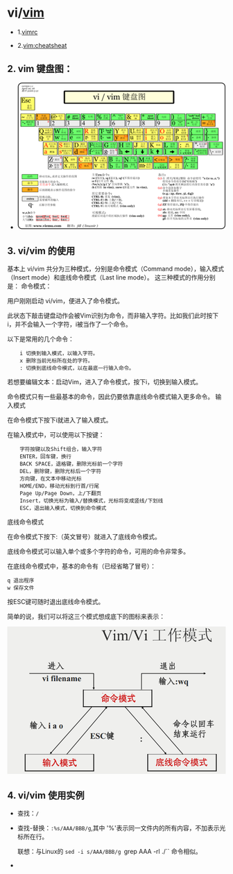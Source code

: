 # vi/[vim](http://www.vim.org/)

- 1.[vimrc](https://github.com/dick7/vimrc)

- 2.[vim:cheatsheat](http://www.cheat-sheets.org/#Vim)

## 2. vim 键盘图：

- ![vim:keymap](imgs/vi-vim-cheat-sheet-sch.gif)

## 3. vi/vim 的使用

基本上 vi/vim 共分为三种模式，分别是命令模式（Command mode），输入模式（Insert mode）和底线命令模式（Last line mode）。 这三种模式的作用分别是：
命令模式：

用户刚刚启动 vi/vim，便进入了命令模式。

此状态下敲击键盘动作会被Vim识别为命令，而非输入字符。比如我们此时按下i，并不会输入一个字符，i被当作了一个命令。

以下是常用的几个命令：
```
    i 切换到输入模式，以输入字符。
    x 删除当前光标所在处的字符。
    : 切换到底线命令模式，以在最底一行输入命令。
```
若想要编辑文本：启动Vim，进入了命令模式，按下i，切换到输入模式。

命令模式只有一些最基本的命令，因此仍要依靠底线命令模式输入更多命令。
输入模式

在命令模式下按下i就进入了输入模式。

在输入模式中，可以使用以下按键：
```
    字符按键以及Shift组合，输入字符
    ENTER，回车键，换行
    BACK SPACE，退格键，删除光标前一个字符
    DEL，删除键，删除光标后一个字符
    方向键，在文本中移动光标
    HOME/END，移动光标到行首/行尾
    Page Up/Page Down，上/下翻页
    Insert，切换光标为输入/替换模式，光标将变成竖线/下划线
    ESC，退出输入模式，切换到命令模式
```
底线命令模式

在命令模式下按下:（英文冒号）就进入了底线命令模式。

底线命令模式可以输入单个或多个字符的命令，可用的命令非常多。

在底线命令模式中，基本的命令有（已经省略了冒号）：

    q 退出程序
    w 保存文件

按ESC键可随时退出底线命令模式。

简单的说，我们可以将这三个模式想成底下的图标来表示：

![vim:workmodel](imgs/vim-vi-workmodel.png)

## 4. vi/vim 使用实例

- 查找：`/`
- 查找-替换：`:%s/AAA/BBB/g`,其中 '%'表示同一文件内的所有内容，不加表示光标所在行。

    联想：与Linux的 `sed -i s/AAA/BBB/g `grep AAA -rl ./`` 命令相似。
-
